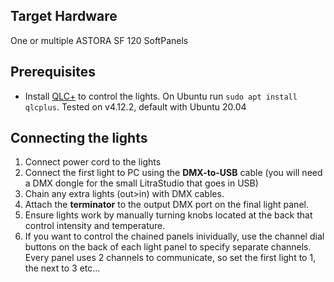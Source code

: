 ## Target Hardware
One or multiple ASTORA SF 120 SoftPanels

## Prerequisites
- Install [QLC+](https://www.qlcplus.org/) to control the lights. On Ubuntu run `sudo apt install qlcplus`. Tested on v4.12.2, default with Ubuntu 20.04

## Connecting the lights
1. Connect power cord to the lights
2. Connect the first light to PC using the **DMX-to-USB** cable (you will need a DMX dongle for the small LitraStudio that goes in USB)
3. Chain any extra lights (out>in) with DMX cables.
4. Attach the **terminator** to the output DMX port on the final light panel.
5. Ensure lights work by manually turning knobs located at the back that control intensity and temperature.
6. If you want to control the chained panels inividually, use the channel dial buttons on the back of each light panel to specify separate channels. 
Every panel uses 2 channels to communicate, so set the first light to 1, the next to 3 etc...
